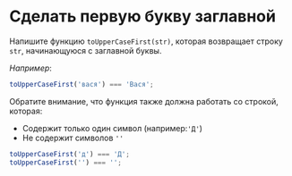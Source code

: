 # Сделать первую букву заглавной

Напишите функцию `toUpperCaseFirst(str)`, которая возвращает строку `str`, начинающуюся с заглавной буквы. 

*Например*:

```js
toUpperCaseFirst('вася') === 'Вася';
```

Обратите внимание, что функция также должна работать со строкой, которая:
- Содержит только один символ (например:`'Д'`)
- Не содержит символов `''`
```js
toUpperCaseFirst('д') === 'Д';
toUpperCaseFirst('') === '';
```
